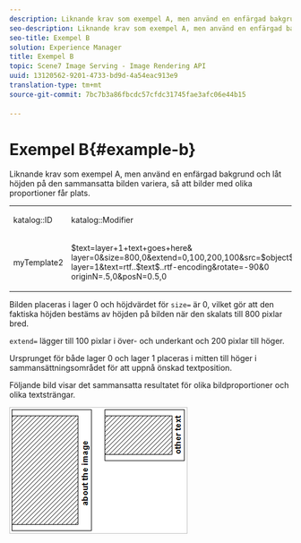 ```yaml
---
description: Liknande krav som exempel A, men använd en enfärgad bakgrund och låt höjden på den sammansatta bilden variera, så att bilder med olika proportioner får plats.
seo-description: Liknande krav som exempel A, men använd en enfärgad bakgrund och låt höjden på den sammansatta bilden variera, så att bilder med olika proportioner får plats.
seo-title: Exempel B
solution: Experience Manager
title: Exempel B
topic: Scene7 Image Serving - Image Rendering API
uuid: 13120562-9201-4733-bd9d-4a54eac913e9
translation-type: tm+mt
source-git-commit: 7bc7b3a86fbcdc57cfdc31745fae3afc06e44b15

---
```



# Exempel B{#example-b}

Liknande krav som exempel A, men använd en enfärgad bakgrund och låt höjden på den sammansatta bilden variera, så att bilder med olika proportioner får plats.

<table id="simpletable_37BA3B2A75A9468C9ADEBBC034BADAE7"> 
 <tr class="strow"> 
  <td class="stentry"> <p><span class="codeph"> katalog::ID</span> </p> </td> 
  <td class="stentry"> <p><span class="codeph"> katalog::Modifier</span> </p></td> 
 </tr> 
 <tr class="strow"> 
  <td class="stentry"> <p><span class="codeph"> myTemplate2</span> </p></td> 
  <td class="stentry"> <p><span class="codeph"> $text=layer+1+text+goes+here&amp; layer=0&amp;size=800,0&amp;extend=0,100,200,100&amp;src=$object$&amp;originN=.5,0&amp; layer=1&amp;text=rtf..$text$..rtf-encoding&amp;rotate=-90&amp;0 originN=.5,0&amp;posN=0.5,0</span> </p></td> 
 </tr> 
</table>

Bilden placeras i lager 0 och höjdvärdet för `size=` är 0, vilket gör att den faktiska höjden bestäms av höjden på bilden när den skalats till 800 pixlar bred.

`extend=` lägger till 100 pixlar i över- och underkant och 200 pixlar till höger.

Ursprunget för både lager 0 och lager 1 placeras i mitten till höger i sammansättningsområdet för att uppnå önskad textposition.

Följande bild visar det sammansatta resultatet för olika bildproportioner och olika textsträngar.

![](assets/exampleb.png)

